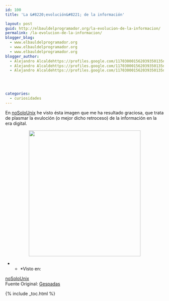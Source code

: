 ```yaml
---
id: 100
title: 'La &#8220;evolución&#8221; de la información'

layout: post
guid: http://elbauldelprogramador.org/la-evolucion-de-la-informacion/
permalink: /la-evolucion-de-la-informacion/
blogger_blog:
  - www.elbauldelprogramador.org
  - www.elbauldelprogramador.org
  - www.elbauldelprogramador.org
blogger_author:
  - Alejandro Alcaldehttps://profiles.google.com/117030001562039350135noreply@blogger.com
  - Alejandro Alcaldehttps://profiles.google.com/117030001562039350135noreply@blogger.com
  - Alejandro Alcaldehttps://profiles.google.com/117030001562039350135noreply@blogger.com

  
  
  
categories:
  - curiosidades
---
```

En <a target="_blank" href="http://www.nosolounix.com/2011/01/la-evolucion-de-la-informacion.html">noSoloUnix</a> he visto ésta imagen que me ha resultado graciosa, que trata de plasmar la evuloción (o mejor dicho retroceso) de la información en la era digital.

<div class="separator" style="clear: both; text-align: center;">
  <a href="https://1.bp.blogspot.com/_1MtDRgNKOYQ/TTLZktSUWUI/AAAAAAAAAZE/eBAchjnV4qY/s400/EVOLUCION_INFORMACION.jpg" imageanchor="1" style="margin-left:1em; margin-right:1em"><img border="0" height="400" width="355" src="https://1.bp.blogspot.com/_1MtDRgNKOYQ/TTLZktSUWUI/AAAAAAAAAZE/eBAchjnV4qY/s400/EVOLUCION_INFORMACION.jpg" /></a>
</div>



* * *Visto en: 

<a target="_blank" href="http://www.nosolounix.com">noSoloUnix</a>  
Fuente Original: <a target="_blank" href="http://gespadas.com/micro-media">Gespadas</a></p> 



{% include _toc.html %}
